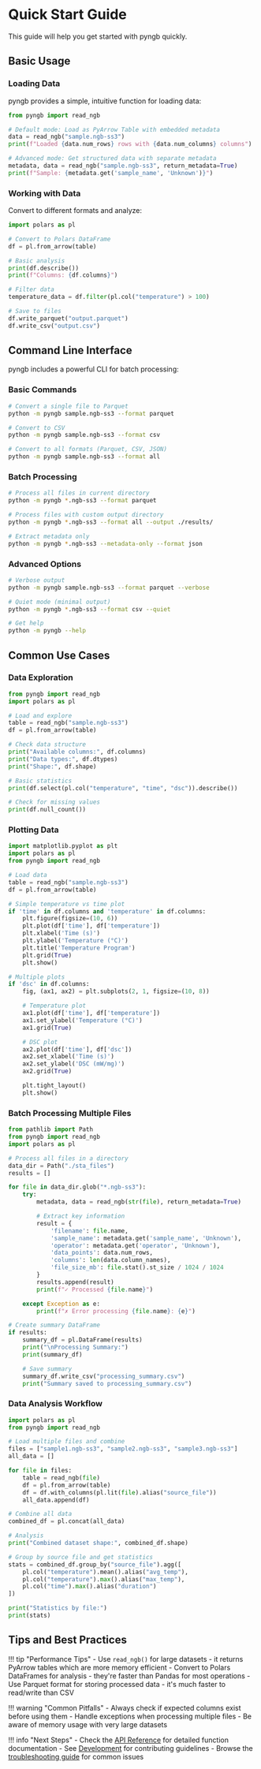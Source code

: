 # Quick Start Guide

This guide will help you get started with pyngb quickly.

## Basic Usage

### Loading Data

pyngb provides a simple, intuitive function for loading data:

```python
from pyngb import read_ngb

# Default mode: Load as PyArrow Table with embedded metadata
data = read_ngb("sample.ngb-ss3")
print(f"Loaded {data.num_rows} rows with {data.num_columns} columns")

# Advanced mode: Get structured data with separate metadata
metadata, data = read_ngb("sample.ngb-ss3", return_metadata=True)
print(f"Sample: {metadata.get('sample_name', 'Unknown')}")
```

### Working with Data

Convert to different formats and analyze:

```python
import polars as pl

# Convert to Polars DataFrame
df = pl.from_arrow(table)

# Basic analysis
print(df.describe())
print(f"Columns: {df.columns}")

# Filter data
temperature_data = df.filter(pl.col("temperature") > 100)

# Save to files
df.write_parquet("output.parquet")
df.write_csv("output.csv")
```

## Command Line Interface

pyngb includes a powerful CLI for batch processing:

### Basic Commands

```bash
# Convert a single file to Parquet
python -m pyngb sample.ngb-ss3 --format parquet

# Convert to CSV
python -m pyngb sample.ngb-ss3 --format csv

# Convert to all formats (Parquet, CSV, JSON)
python -m pyngb sample.ngb-ss3 --format all
```

### Batch Processing

```bash
# Process all files in current directory
python -m pyngb *.ngb-ss3 --format parquet

# Process files with custom output directory
python -m pyngb *.ngb-ss3 --format all --output ./results/

# Extract metadata only
python -m pyngb *.ngb-ss3 --metadata-only --format json
```

### Advanced Options

```bash
# Verbose output
python -m pyngb sample.ngb-ss3 --format parquet --verbose

# Quiet mode (minimal output)
python -m pyngb *.ngb-ss3 --format csv --quiet

# Get help
python -m pyngb --help
```

## Common Use Cases

### Data Exploration

```python
from pyngb import read_ngb
import polars as pl

# Load and explore
table = read_ngb("sample.ngb-ss3")
df = pl.from_arrow(table)

# Check data structure
print("Available columns:", df.columns)
print("Data types:", df.dtypes)
print("Shape:", df.shape)

# Basic statistics
print(df.select(pl.col("temperature", "time", "dsc")).describe())

# Check for missing values
print(df.null_count())
```

### Plotting Data

```python
import matplotlib.pyplot as plt
import polars as pl
from pyngb import read_ngb

# Load data
table = read_ngb("sample.ngb-ss3")
df = pl.from_arrow(table)

# Simple temperature vs time plot
if 'time' in df.columns and 'temperature' in df.columns:
    plt.figure(figsize=(10, 6))
    plt.plot(df['time'], df['temperature'])
    plt.xlabel('Time (s)')
    plt.ylabel('Temperature (°C)')
    plt.title('Temperature Program')
    plt.grid(True)
    plt.show()

# Multiple plots
if 'dsc' in df.columns:
    fig, (ax1, ax2) = plt.subplots(2, 1, figsize=(10, 8))

    # Temperature plot
    ax1.plot(df['time'], df['temperature'])
    ax1.set_ylabel('Temperature (°C)')
    ax1.grid(True)

    # DSC plot
    ax2.plot(df['time'], df['dsc'])
    ax2.set_xlabel('Time (s)')
    ax2.set_ylabel('DSC (mW/mg)')
    ax2.grid(True)

    plt.tight_layout()
    plt.show()
```

### Batch Processing Multiple Files

```python
from pathlib import Path
from pyngb import read_ngb
import polars as pl

# Process all files in a directory
data_dir = Path("./sta_files")
results = []

for file in data_dir.glob("*.ngb-ss3"):
    try:
        metadata, data = read_ngb(str(file), return_metadata=True)

        # Extract key information
        result = {
            'filename': file.name,
            'sample_name': metadata.get('sample_name', 'Unknown'),
            'operator': metadata.get('operator', 'Unknown'),
            'data_points': data.num_rows,
            'columns': len(data.column_names),
            'file_size_mb': file.stat().st_size / 1024 / 1024
        }
        results.append(result)
        print(f"✓ Processed {file.name}")

    except Exception as e:
        print(f"✗ Error processing {file.name}: {e}")

# Create summary DataFrame
if results:
    summary_df = pl.DataFrame(results)
    print("\nProcessing Summary:")
    print(summary_df)

    # Save summary
    summary_df.write_csv("processing_summary.csv")
    print("Summary saved to processing_summary.csv")
```

### Data Analysis Workflow

```python
import polars as pl
from pyngb import read_ngb

# Load multiple files and combine
files = ["sample1.ngb-ss3", "sample2.ngb-ss3", "sample3.ngb-ss3"]
all_data = []

for file in files:
    table = read_ngb(file)
    df = pl.from_arrow(table)
    df = df.with_columns(pl.lit(file).alias("source_file"))
    all_data.append(df)

# Combine all data
combined_df = pl.concat(all_data)

# Analysis
print("Combined dataset shape:", combined_df.shape)

# Group by source file and get statistics
stats = combined_df.group_by("source_file").agg([
    pl.col("temperature").mean().alias("avg_temp"),
    pl.col("temperature").max().alias("max_temp"),
    pl.col("time").max().alias("duration")
])

print("Statistics by file:")
print(stats)
```

## Tips and Best Practices

!!! tip "Performance Tips"
    - Use `read_ngb()` for large datasets - it returns PyArrow tables which are more memory efficient
    - Convert to Polars DataFrames for analysis - they're faster than Pandas for most operations
    - Use Parquet format for storing processed data - it's much faster to read/write than CSV

!!! warning "Common Pitfalls"
    - Always check if expected columns exist before using them
    - Handle exceptions when processing multiple files
    - Be aware of memory usage with very large datasets

!!! info "Next Steps"
    - Check the [API Reference](api.md) for detailed function documentation
    - See [Development](development.md) for contributing guidelines
    - Browse the [troubleshooting guide](troubleshooting.md) for common issues
